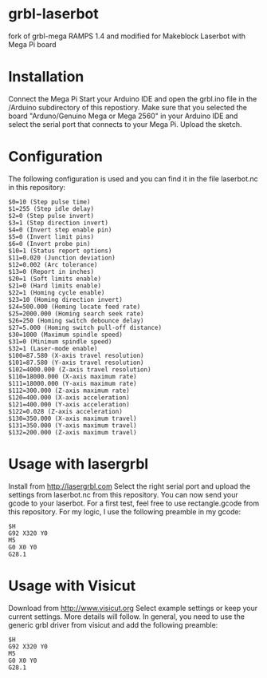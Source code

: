 # grbl-laserbot
fork of grbl-mega RAMPS 1.4 and modified for Makeblock Laserbot with Mega Pi board


# Installation

Connect the Mega Pi
Start your Arduino IDE and open the grbl.ino file in the /Arduino subdirectory of this repostiory.
Make sure that you selected the board "Arduno/Genuino Mega or Mega 2560" in your Arduino IDE and select the serial port that connects to your Mega Pi.
Upload the sketch.

# Configuration

The following configuration is used and you can find it in the file laserbot.nc in this repository:
```
$0=10 (Step pulse time)
$1=255 (Step idle delay)
$2=0 (Step pulse invert)
$3=1 (Step direction invert)
$4=0 (Invert step enable pin)
$5=0 (Invert limit pins)
$6=0 (Invert probe pin)
$10=1 (Status report options)
$11=0.020 (Junction deviation)
$12=0.002 (Arc tolerance)
$13=0 (Report in inches)
$20=1 (Soft limits enable)
$21=0 (Hard limits enable)
$22=1 (Homing cycle enable)
$23=10 (Homing direction invert)
$24=500.000 (Homing locate feed rate)
$25=2000.000 (Homing search seek rate)
$26=250 (Homing switch debounce delay)
$27=5.000 (Homing switch pull-off distance)
$30=1000 (Maximum spindle speed)
$31=0 (Minimum spindle speed)
$32=1 (Laser-mode enable)
$100=87.580 (X-axis travel resolution)
$101=87.580 (Y-axis travel resolution)
$102=4000.000 (Z-axis travel resolution)
$110=18000.000 (X-axis maximum rate)
$111=18000.000 (Y-axis maximum rate)
$112=300.000 (Z-axis maximum rate)
$120=400.000 (X-axis acceleration)
$121=400.000 (Y-axis acceleration)
$122=0.028 (Z-axis acceleration)
$130=350.000 (X-axis maximum travel)
$131=350.000 (Y-axis maximum travel)
$132=200.000 (Z-axis maximum travel)
```

# Usage with lasergrbl

Install from http://lasergrbl.com
Select the right serial port and upload the settings from laserbot.nc from this repository.
You can now send your gcode to your laserbot. For a first test, feel free to use rectangle.gcode from this repository.
For my logic, I use the following preamble in my gcode:
```
$H
G92 X320 Y0
M5
G0 X0 Y0
G28.1
```

# Usage with Visicut

Download from http://www.visicut.org
Select example settings or keep your current settings.
More details will follow. In general, you need to use the generic grbl driver from visicut and add the following preamble:
```
$H
G92 X320 Y0
M5
G0 X0 Y0
G28.1
```

